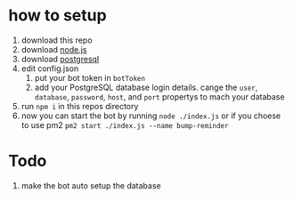 # how to setup
1. download this repo
2. download [node.js](https://nodejs.org/en/download/)
3. download [postgresql](https://www.postgresql.org/download/)
4. edit config.json
    1. put your bot token in `botToken`
    2. add your PostgreSQL database login details. cange the `user`, `database`, `password`, `host`, and `port` propertys to mach your database
5. run `npm i` in this repos directory
6. now you can start the bot by running `node ./index.js` or if you choese to use pm2 `pm2 start ./index.js --name bump-reminder`

# Todo
1. make the bot auto setup the database
